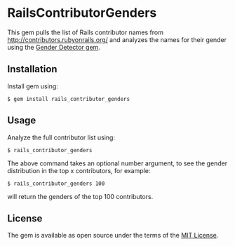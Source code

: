 # RailsContributorGenders

This gem pulls the list of Rails contributor names from
http://contributors.rubyonrails.org/ and analyzes the names for their gender
using the [Gender Detector gem](https://github.com/bmuller/gender_detector).

## Installation

Install gem using:

    $ gem install rails_contributor_genders

## Usage

Analyze the full contributor list using:

    $ rails_contributor_genders

The above command takes an optional number argument, to see the gender
distribution in the top x contributors, for example:

    $ rails_contributor_genders 100

will return the genders of the top 100 contributors.

## License

The gem is available as open source under the terms of the [MIT License](https://opensource.org/licenses/MIT).

